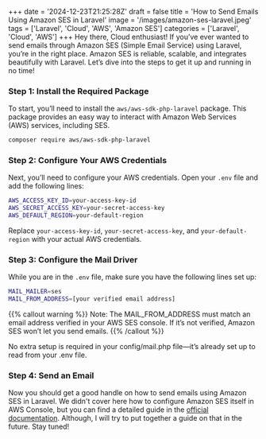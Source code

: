 +++
date = '2024-12-23T21:25:28Z'
draft = false
title = 'How to Send Emails Using Amazon SES in Laravel'
image = '/images/amazon-ses-laravel.jpeg'
tags = ['Laravel', 'Cloud', 'AWS', 'Amazon SES']
categories = ['Laravel', 'Cloud', 'AWS']
+++
Hey there, Cloud enthusiast! If you’ve ever wanted to send emails through Amazon SES (Simple Email Service) using Laravel, you’re in the right place. Amazon SES is reliable, scalable, and integrates beautifully with Laravel. Let’s dive into the steps to get it up and running in no time! <!--more-->

### Step 1: Install the Required Package

To start, you’ll need to install the `aws/aws-sdk-php-laravel` package. This package provides an easy way to interact with Amazon Web Services (AWS) services, including SES.

```bash
composer require aws/aws-sdk-php-laravel
```

### Step 2: Configure Your AWS Credentials

Next, you’ll need to configure your AWS credentials. Open your `.env` file and add the following lines:

```bash
AWS_ACCESS_KEY_ID=your-access-key-id
AWS_SECRET_ACCESS_KEY=your-secret-access-key
AWS_DEFAULT_REGION=your-default-region
```

Replace `your-access-key-id`, `your-secret-access-key`, and `your-default-region` with your actual AWS credentials.

### Step 3: Configure the Mail Driver

While you are in the `.env` file, make sure you have the following lines set up:

```bash
MAIL_MAILER=ses
MAIL_FROM_ADDRESS=[your verified email address]
```

{{% callout warning %}}
Note: The MAIL_FROM_ADDRESS must match an email address verified in your AWS SES console. If it’s not verified, Amazon SES won’t let you send emails.
{{% /callout %}}

No extra setup is required in your config/mail.php file—it’s already set up to read from your .env file.

### Step 4: Send an Email
Now you should get a good handle on how  to send emails using Amazon SES in Laravel. We didn't cover here how to configure Amazon SES itself in AWS Console, but you can find a detailed guide in the [official documentation](https://docs.aws.amazon.com/ses/latest/DeveloperGuide/setting-up-email.html). Although, I will try to put together a guide on that in the future. Stay tuned!
